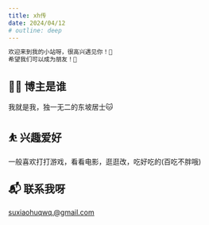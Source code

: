 ```yaml
---
title: xh传
date: 2024/04/12
# outline: deep
---
```


```javascript
欢迎来到我的小站呀，很高兴遇见你！🤝
希望我们可以成为朋友！🤝
```

## 👨‍💻 博主是谁
我就是我，独一无二的东坡居士🐱
## ⛹ 兴趣爱好
一般喜欢打打游戏，看看电影，逛逛改，吃好吃的(百吃不胖哦)
## 📬 联系我呀
suxiaohuqwq.@gmail.com